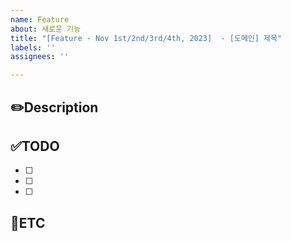 ```yaml
---
name: Feature
about: 새로운 기능
title: "[Feature - Nov 1st/2nd/3rd/4th, 2023]  - [도메인] 제목"
labels: ''
assignees: ''

---
```


✏️Description
-
<!--작업사항을 입력해주세요-->

✅TODO
-
- [ ] <!--todo-->
- [ ] <!--todo-->
- [ ] <!--todo-->

🐾ETC
-
